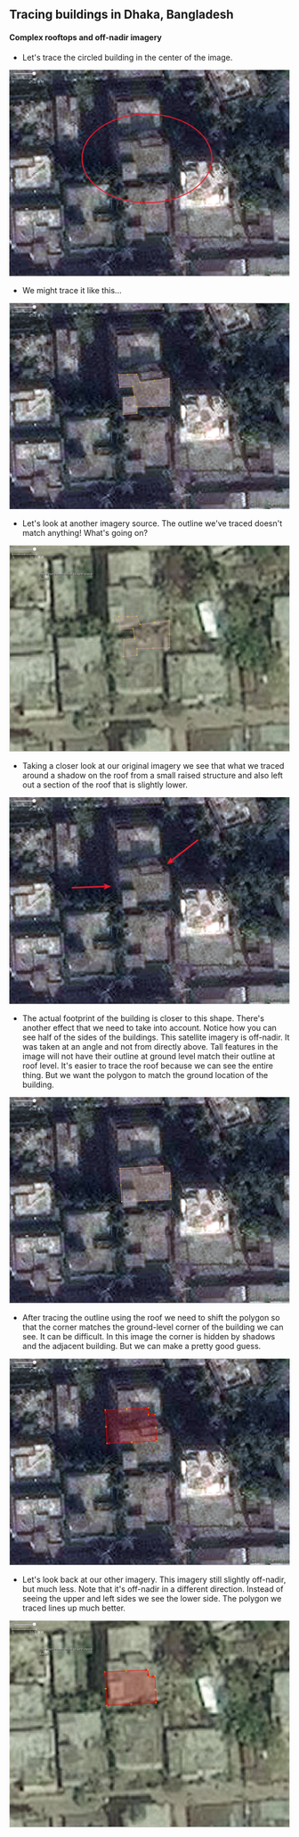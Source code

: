 ## Tracing buildings in Dhaka, Bangladesh
#### Complex rooftops and off-nadir imagery

- Let's trace the circled building in the center of the image.

![](https://raw.githubusercontent.com/AmericanRedCross/workflows/master/images/dhaka-osm-buildings01/dhaka-osm-buildings01-a.png)

- We might trace it like this...

![](https://raw.githubusercontent.com/AmericanRedCross/workflows/master/images/dhaka-osm-buildings01/dhaka-osm-buildings01-b.png)

- Let's look at another imagery source. The outline we've traced doesn't match anything! What's going on?

![](https://raw.githubusercontent.com/AmericanRedCross/workflows/master/images/dhaka-osm-buildings01/dhaka-osm-buildings01-c.png)

- Taking a closer look at our original imagery we see that what we traced around a shadow on the roof from a small raised structure and also left out a section of the roof that is slightly lower.

![](https://raw.githubusercontent.com/AmericanRedCross/workflows/master/images/dhaka-osm-buildings01/dhaka-osm-buildings01-d.png)

- The actual footprint of the building is closer to this shape. There's another effect that we need to take into account. Notice how you can see half of the sides of the buildings. This satellite imagery is off-nadir. It was taken at an angle and not from directly above. Tall features in the image will not have their outline at ground level match their outline at roof level. It's easier to trace the roof because we can see the entire thing. But we want the polygon to match the ground location of the building.

![](https://raw.githubusercontent.com/AmericanRedCross/workflows/master/images/dhaka-osm-buildings01/dhaka-osm-buildings01-e.png)

- After tracing the outline using the roof we need to shift the polygon so that the corner matches the ground-level corner of the building we can see. It can be difficult. In this image the corner is hidden by shadows and the adjacent building. But we can make a pretty good guess.

![](https://raw.githubusercontent.com/AmericanRedCross/workflows/master/images/dhaka-osm-buildings01/dhaka-osm-buildings01-f.png)

- Let's look back at our other imagery. This imagery still slightly off-nadir, but much less. Note that it's off-nadir in a different direction. Instead of seeing the upper and left sides we see the lower side. The polygon we traced lines up much better.

![](https://raw.githubusercontent.com/AmericanRedCross/workflows/master/images/dhaka-osm-buildings01/dhaka-osm-buildings01-g.png)
